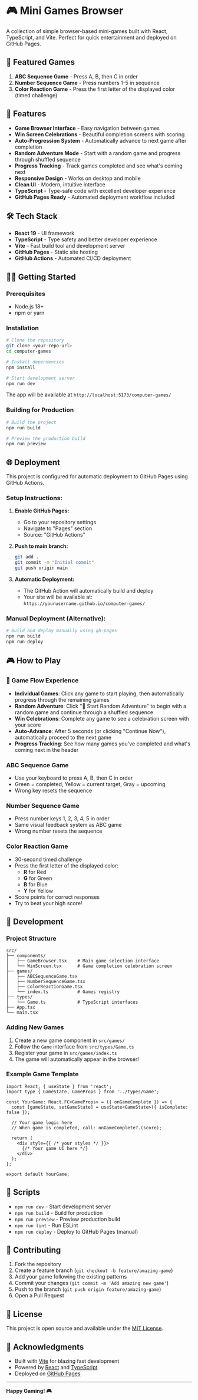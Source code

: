 # 🎮 Mini Games Browser

A collection of simple browser-based mini-games built with React, TypeScript, and Vite. Perfect for quick entertainment and deployed on GitHub Pages.

## 🎯 Featured Games

1. **ABC Sequence Game** - Press A, B, then C in order
2. **Number Sequence Game** - Press numbers 1-5 in sequence  
3. **Color Reaction Game** - Press the first letter of the displayed color (timed challenge)

## 🚀 Features

- **Game Browser Interface** - Easy navigation between games
- **Win Screen Celebrations** - Beautiful completion screens with scoring
- **Auto-Progression System** - Automatically advance to next game after completion
- **Random Adventure Mode** - Start with a random game and progress through shuffled sequence
- **Progress Tracking** - Track games completed and see what's coming next
- **Responsive Design** - Works on desktop and mobile
- **Clean UI** - Modern, intuitive interface
- **TypeScript** - Type-safe code with excellent developer experience
- **GitHub Pages Ready** - Automated deployment workflow included

## 🛠️ Tech Stack

- **React 19** - UI framework
- **TypeScript** - Type safety and better developer experience
- **Vite** - Fast build tool and development server
- **GitHub Pages** - Static site hosting
- **GitHub Actions** - Automated CI/CD deployment

## 🏃‍♂️ Getting Started

### Prerequisites
- Node.js 18+ 
- npm or yarn

### Installation

```bash
# Clone the repository
git clone <your-repo-url>
cd computer-games

# Install dependencies
npm install

# Start development server
npm run dev
```

The app will be available at `http://localhost:5173/computer-games/`

### Building for Production

```bash
# Build the project
npm run build

# Preview the production build
npm run preview
```

## 🌐 Deployment

This project is configured for automatic deployment to GitHub Pages using GitHub Actions.

### Setup Instructions:

1. **Enable GitHub Pages:**
   - Go to your repository settings
   - Navigate to "Pages" section
   - Source: "GitHub Actions"

2. **Push to main branch:**
   ```bash
   git add .
   git commit -m "Initial commit"
   git push origin main
   ```

3. **Automatic Deployment:**
   - The GitHub Action will automatically build and deploy
   - Your site will be available at: `https://yourusername.github.io/computer-games/`

### Manual Deployment (Alternative):

```bash
# Build and deploy manually using gh-pages
npm run build
npm run deploy
```

## 🎮 How to Play

### 🎯 Game Flow Experience

- **Individual Games**: Click any game to start playing, then automatically progress through the remaining games
- **Random Adventure**: Click "🎲 Start Random Adventure" to begin with a random game and continue through a shuffled sequence  
- **Win Celebrations**: Complete any game to see a celebration screen with your score
- **Auto-Advance**: After 5 seconds (or clicking "Continue Now"), automatically proceed to the next game
- **Progress Tracking**: See how many games you've completed and what's coming next in the header

### ABC Sequence Game
- Use your keyboard to press A, B, then C in order
- Green = completed, Yellow = current target, Gray = upcoming
- Wrong key resets the sequence

### Number Sequence Game  
- Press number keys 1, 2, 3, 4, 5 in order
- Same visual feedback system as ABC game
- Wrong number resets the sequence

### Color Reaction Game
- 30-second timed challenge
- Press the first letter of the displayed color:
  - **R** for Red
  - **G** for Green  
  - **B** for Blue
  - **Y** for Yellow
- Score points for correct responses
- Try to beat your high score!

## 🔧 Development

### Project Structure

```
src/
├── components/
│   ├── GameBrowser.tsx    # Main game selection interface
│   └── WinScreen.tsx      # Game completion celebration screen
├── games/
│   ├── ABCSequenceGame.tsx
│   ├── NumberSequenceGame.tsx
│   ├── ColorReactionGame.tsx
│   └── index.ts           # Games registry
├── types/
│   └── Game.ts            # TypeScript interfaces
├── App.tsx
└── main.tsx
```

### Adding New Games

1. Create a new game component in `src/games/`
2. Follow the `Game` interface from `src/types/Game.ts`
3. Register your game in `src/games/index.ts`
4. The game will automatically appear in the browser!

### Example Game Template

```tsx
import React, { useState } from 'react';
import type { GameState, GameProps } from '../types/Game';

const YourGame: React.FC<GameProps> = ({ onGameComplete }) => {
  const [gameState, setGameState] = useState<GameState>({ isComplete: false });

  // Your game logic here
  // When game is completed, call: onGameComplete?.(score);

  return (
    <div style={{ /* your styles */ }}>
      {/* Your game UI here */}
    </div>
  );
};

export default YourGame;
```

## 📝 Scripts

- `npm run dev` - Start development server
- `npm run build` - Build for production
- `npm run preview` - Preview production build
- `npm run lint` - Run ESLint
- `npm run deploy` - Deploy to GitHub Pages (manual)

## 🤝 Contributing

1. Fork the repository
2. Create a feature branch (`git checkout -b feature/amazing-game`)
3. Add your game following the existing patterns
4. Commit your changes (`git commit -m 'Add amazing new game'`)
5. Push to the branch (`git push origin feature/amazing-game`)
6. Open a Pull Request

## 📄 License

This project is open source and available under the [MIT License](LICENSE).

## 🎉 Acknowledgments

- Built with [Vite](https://vitejs.dev/) for blazing fast development
- Powered by [React](https://reactjs.org/) and [TypeScript](https://www.typescriptlang.org/)
- Deployed on [GitHub Pages](https://pages.github.com/)

---

**Happy Gaming! 🎮**
